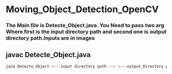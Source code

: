 # Moving_Object_Detection_OpenCV
### The Main file is Detecte_Object.java. You Need to pass two arg Where first is the input directory path and second one is output directory path.Inputs are in images 

## javac Detecte_Object.java

```bash
java Detecte_Object <---input directory path---> <---output_Directory path--->
